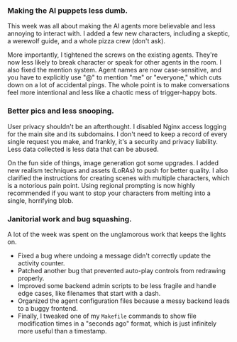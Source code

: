 ### **Making the AI puppets less dumb.**

This week was all about making the AI agents more believable and less annoying to interact with. I added a few new characters, including a skeptic, a werewolf guide, and a whole pizza crew (don't ask).

More importantly, I tightened the screws on the existing agents. They're now less likely to break character or speak for other agents in the room. I also fixed the mention system. Agent names are now case-sensitive, and you have to explicitly use "@" to mention "me" or "everyone," which cuts down on a lot of accidental pings. The whole point is to make conversations feel more intentional and less like a chaotic mess of trigger-happy bots.

### **Better pics and less snooping.**

User privacy shouldn't be an afterthought. I disabled Nginx access logging for the main site and its subdomains. I don't need to keep a record of every single request you make, and frankly, it's a security and privacy liability. Less data collected is less data that can be abused.

On the fun side of things, image generation got some upgrades. I added new realism techniques and assets (LoRAs) to push for better quality. I also clarified the instructions for creating scenes with multiple characters, which is a notorious pain point. Using regional prompting is now highly recommended if you want to stop your characters from melting into a single, horrifying blob.

### **Janitorial work and bug squashing.**

A lot of the week was spent on the unglamorous work that keeps the lights on.
*   Fixed a bug where undoing a message didn't correctly update the activity counter.
*   Patched another bug that prevented auto-play controls from redrawing properly.
*   Improved some backend admin scripts to be less fragile and handle edge cases, like filenames that start with a dash.
*   Organized the agent configuration files because a messy backend leads to a buggy frontend.
*   Finally, I tweaked one of my `Makefile` commands to show file modification times in a "seconds ago" format, which is just infinitely more useful than a timestamp.
